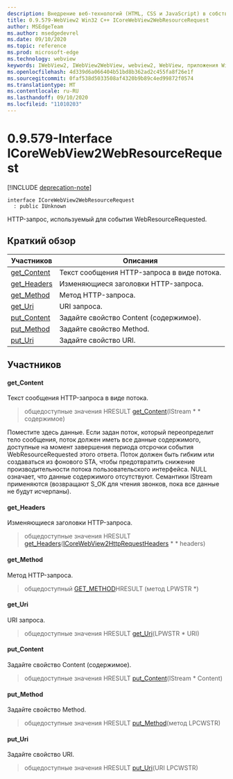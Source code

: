 ```yaml
---
description: Внедрение веб-технологий (HTML, CSS и JavaScript) в собственные приложения с помощью элемента управления Microsoft Edge WebView2
title: 0.9.579-WebView2 Win32 C++ ICoreWebView2WebResourceRequest
author: MSEdgeTeam
ms.author: msedgedevrel
ms.date: 09/10/2020
ms.topic: reference
ms.prod: microsoft-edge
ms.technology: webview
keywords: IWebView2, IWebView2WebView, webview2, WebView, приложения Win32, Win32, EDGE, ICoreWebView2, ICoreWebView2Controller, управление браузером, EDGE HTML, ICoreWebView2WebResourceRequest
ms.openlocfilehash: 4d339d6a066404b51bd8b362ad2c455fa8f26e1f
ms.sourcegitcommit: 0faf538d5033508af4320b9b89c4ed99872f0574
ms.translationtype: MT
ms.contentlocale: ru-RU
ms.lasthandoff: 09/10/2020
ms.locfileid: "11010203"
---
```

# 0.9.579-Interface ICoreWebView2WebResourceRequest 

[!INCLUDE [deprecation-note](../../includes/deprecation-note.md)]

```
interface ICoreWebView2WebResourceRequest
  : public IUnknown
```

HTTP-запрос, используемый для события WebResourceRequested.

## Краткий обзор

 Участников                        | Описания
--------------------------------|---------------------------------------------
[get_Content](#get_content) | Текст сообщения HTTP-запроса в виде потока.
[get_Headers](#get_headers) | Изменяющиеся заголовки HTTP-запроса.
[get_Method](#get_method) | Метод HTTP-запроса.
[get_Uri](#get_uri) | URI запроса.
[put_Content](#put_content) | Задайте свойство Content (содержимое).
[put_Method](#put_method) | Задайте свойство Method.
[put_Uri](#put_uri) | Задайте свойство URI.

## Участников

#### get_Content 

Текст сообщения HTTP-запроса в виде потока.

> общедоступные значения HRESULT [get_Content](#get_content)(IStream * * содержимое)

Поместите здесь данные. Если задан поток, который переопределит тело сообщения, поток должен иметь все данные содержимого, доступные на момент завершения периода отсрочки события WebResourceRequested этого ответа. Поток должен быть гибким или создаваться из фонового STA, чтобы предотвратить снижение производительности потока пользовательского интерфейса. NULL означает, что данные содержимого отсутствуют. Семантики IStream применяются (возвращают S_OK для чтения звонков, пока все данные не будут исчерпаны).

#### get_Headers 

Изменяющиеся заголовки HTTP-запроса.

> общедоступные значения HRESULT [get_Headers](#get_headers)([ICoreWebView2HttpRequestHeaders](icorewebview2httprequestheaders.md) * * headers)

#### get_Method 

Метод HTTP-запроса.

> общедоступный [GET_METHOD](#get_method)HRESULT (метод LPWSTR *)

#### get_Uri 

URI запроса.

> общедоступные значения HRESULT [get_Uri](#get_uri)(LPWSTR * URI)

#### put_Content 

Задайте свойство Content (содержимое).

> общедоступные значения HRESULT [put_Content](#put_content)(IStream * Content)

#### put_Method 

Задайте свойство Method.

> общедоступные значения HRESULT [put_Method](#put_method)(метод LPCWSTR)

#### put_Uri 

Задайте свойство URI.

> общедоступные значения HRESULT [put_Uri](#put_uri)(URI LPCWSTR)

